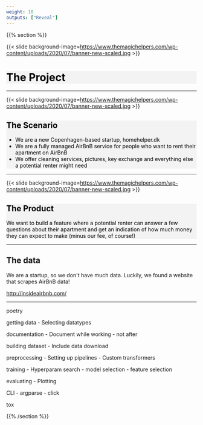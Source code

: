 ```yaml
---
weight: 10
outputs: ["Reveal"]
---
```


{{% section %}}

{{< slide background-image=https://www.themagichelpers.com/wp-content/uploads/2020/07/banner-new-scaled.jpg >}}

<div style="background-color: #f2f2f2cf">
    <h1 style="color: black">The Project</h1>
</div>

---

{{< slide background-image=https://www.themagichelpers.com/wp-content/uploads/2020/07/banner-new-scaled.jpg >}}

<div style="background-color: #f2f2f2cf; color: black">
    <h2> The Scenario</h2>
    <ul>
      <li>We are a new Copenhagen-based startup, homehelper.dk</li>
      <li>We are a fully managed AirBnB service for people who want to rent their apartment on AirBnB</li>
      <li>We offer cleaning services, pictures, key exchange and everything else a potential renter might need</li>
    </ul>
</div>

---

{{< slide background-image=https://www.themagichelpers.com/wp-content/uploads/2020/07/banner-new-scaled.jpg >}}

<div style="background-color: #f2f2f2cf; color: black">
    <h2>The Product</h2>
    <p>We want to build a feature where a potential renter can answer a few questions about their apartment and get an indication of how much money they can expect to make (minus our fee, of course!)</p>
</div>

---

## The data

We are a startup, so we don't have much data. Luckily, we found a website that scrapes AirBnB data!

http://insideairbnb.com/

---

poetry

getting data
    - Selecting datatypes

documentation
    - Document while working - not after

building dataset
    - Include data download

preprocessing
    - Setting up pipelines
    - Custom transformers

training
    - Hyperparam search
    - model selection
    - feature selection

evaluating
    - Plotting

CLI
    - argparse
    - click

tox

{{% /section %}}